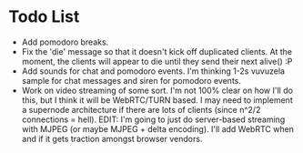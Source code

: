 Todo List
=========

+ Add pomodoro breaks.
+ Fix the 'die' message so that it doesn't kick off duplicated clients. At the
  moment, the clients will appear to die until they send their next alive() :P
+ Add sounds for chat and pomodoro events. I'm thinking 1-2s vuvuzela sample for chat
  messages and siren for pomodoro events.
+ Work on video streaming of some sort. I'm not 100% clear on how I'll do this,
  but I think it will be WebRTC/TURN based. I may need to implement a supernode
  architecture if there are lots of clients (since n^2/2 connections = hell).
  EDIT: I'm going to just do server-based streaming with MJPEG (or maybe MJPEG +
  delta encoding). I'll add WebRTC when and if it gets traction amongst browser
  vendors.
